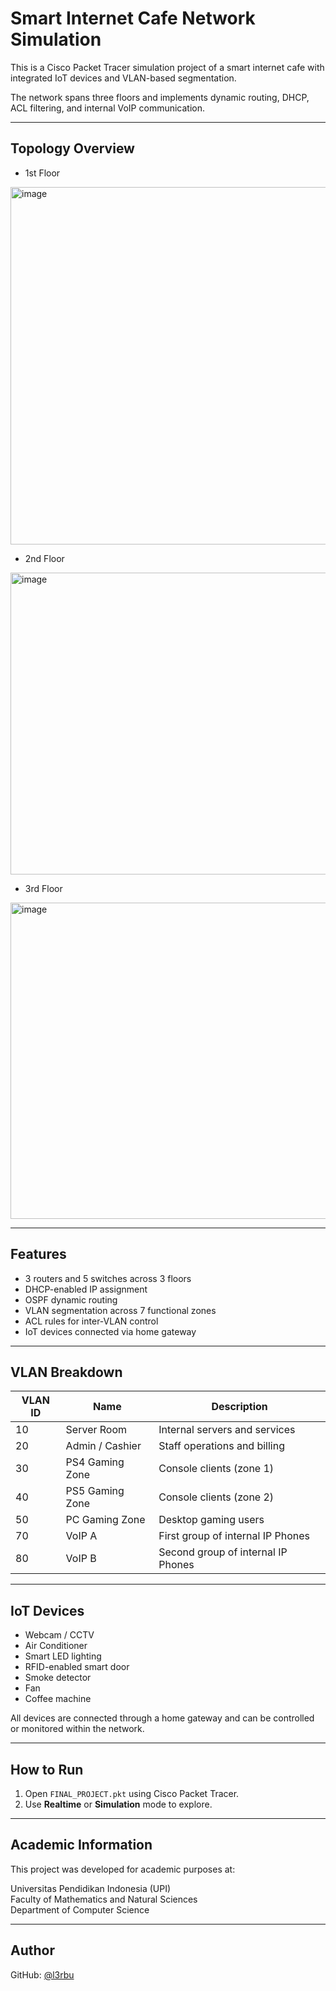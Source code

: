 # Smart Internet Cafe Network Simulation

This is a Cisco Packet Tracer simulation project of a smart internet cafe with integrated IoT devices and VLAN-based segmentation.

The network spans three floors and implements dynamic routing, DHCP, ACL filtering, and internal VoIP communication.

---

## Topology Overview

- 1st Floor
<img width="1535" height="572" alt="image" src="https://github.com/user-attachments/assets/ec27b47f-bcc2-4850-8572-9083dc1cc1f7" />

- 2nd Floor
<img width="1266" height="483" alt="image" src="https://github.com/user-attachments/assets/43ee2f4a-9f27-4c4e-960f-3552e2152f50" />

- 3rd Floor
<img width="1265" height="506" alt="image" src="https://github.com/user-attachments/assets/79051f07-67b0-46cc-8a8c-672adf8b6c47" />

---

## Features

- 3 routers and 5 switches across 3 floors
- DHCP-enabled IP assignment
- OSPF dynamic routing
- VLAN segmentation across 7 functional zones
- ACL rules for inter-VLAN control
- IoT devices connected via home gateway

---

## VLAN Breakdown

| VLAN ID | Name             | Description                          |
|---------|------------------|--------------------------------------|
| 10      | Server Room      | Internal servers and services        |
| 20      | Admin / Cashier  | Staff operations and billing         |
| 30      | PS4 Gaming Zone  | Console clients (zone 1)             |
| 40      | PS5 Gaming Zone  | Console clients (zone 2)             |
| 50      | PC Gaming Zone   | Desktop gaming users                 |
| 70      | VoIP A           | First group of internal IP Phones    |
| 80      | VoIP B           | Second group of internal IP Phones   |

---

## IoT Devices

- Webcam / CCTV
- Air Conditioner
- Smart LED lighting
- RFID-enabled smart door
- Smoke detector
- Fan
- Coffee machine

All devices are connected through a home gateway and can be controlled or monitored within the network.

---

## How to Run

1. Open `FINAL_PROJECT.pkt` using Cisco Packet Tracer.
2. Use **Realtime** or **Simulation** mode to explore.

---

## Academic Information

This project was developed for academic purposes at:

Universitas Pendidikan Indonesia (UPI)  
Faculty of Mathematics and Natural Sciences  
Department of Computer Science

---

## Author

GitHub: [@l3rbu](https://github.com/l3rbu)
